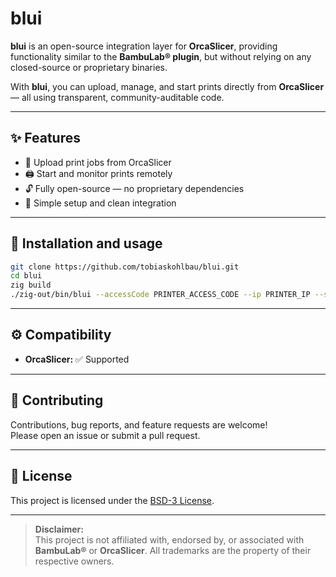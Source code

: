 # blui

**blui** is an open-source integration layer for **OrcaSlicer**, providing functionality similar to the **BambuLab® plugin**, but without relying on any closed-source or proprietary binaries.

With **blui**, you can upload, manage, and start prints directly from **OrcaSlicer** — all using transparent, community-auditable code.

---

## ✨ Features

- 🚀 Upload print jobs from OrcaSlicer  
- 🖨️ Start and monitor prints remotely  
- 🔓 Fully open-source — no proprietary dependencies  
- 🧩 Simple setup and clean integration  

---

## 🧰 Installation and usage

```bash
git clone https://github.com/tobiaskohlbau/blui.git
cd blui
zig build
./zig-out/bin/blui --accessCode PRINTER_ACCESS_CODE --ip PRINTER_IP --serial PRINTER_SERIAL
```

---

## ⚙️ Compatibility

- **OrcaSlicer:** ✅ Supported  

---

## 🤝 Contributing

Contributions, bug reports, and feature requests are welcome!  
Please open an issue or submit a pull request.

---

## 📜 License

This project is licensed under the [BSD-3 License](LICENSE).

---

> **Disclaimer:**  
> This project is not affiliated with, endorsed by, or associated with **BambuLab®** or **OrcaSlicer**.
All trademarks are the property of their respective owners.
